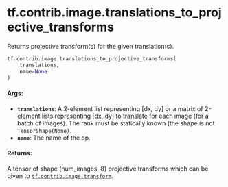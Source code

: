 <div itemscope itemtype="http://developers.google.com/ReferenceObject">
<meta itemprop="name" content="tf.contrib.image.translations_to_projective_transforms" />
<meta itemprop="path" content="Stable" />
</div>

# tf.contrib.image.translations_to_projective_transforms

Returns projective transform(s) for the given translation(s).

``` python
tf.contrib.image.translations_to_projective_transforms(
    translations,
    name=None
)
```

<!-- Placeholder for "Used in" -->


#### Args:


* <b>`translations`</b>: A 2-element list representing [dx, dy] or a matrix of
    2-element lists representing [dx, dy] to translate for each image
    (for a batch of images). The rank must be statically known (the shape
    is not `TensorShape(None)`.
* <b>`name`</b>: The name of the op.


#### Returns:

A tensor of shape (num_images, 8) projective transforms which can be given
    to <a href="../../../tf/contrib/image/transform.md"><code>tf.contrib.image.transform</code></a>.
